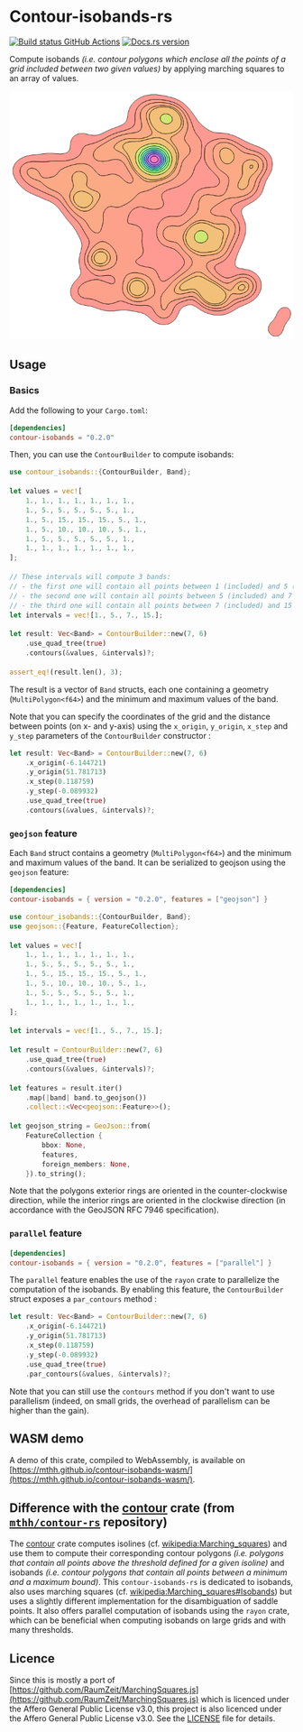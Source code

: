# Contour-isobands-rs

[![Build status GitHub Actions](https://github.com/mthh/contour-isobands-rs/actions/workflows/build_test_ubuntu.yml/badge.svg)](https://github.com/mthh/contour-isobands-rs/actions/workflows/build_test_ubuntu.yml)
[![Docs.rs version](https://docs.rs/contour-isobands/badge.svg)](https://docs.rs/contour-isobands/)

Compute isobands *(i.e. contour polygons which enclose all the points of a grid included
between two given values)* by applying marching squares to an array of values.

![](https://raw.githubusercontent.com/mthh/contour-isobands-rs/main/illustration.png)

## Usage

### Basics

Add the following to your `Cargo.toml`:

```toml
[dependencies]
contour-isobands = "0.2.0"
```

Then, you can use the `ContourBuilder` to compute isobands:

```rust
use contour_isobands::{ContourBuilder, Band};

let values = vec![
    1., 1., 1., 1., 1., 1., 1.,
    1., 5., 5., 5., 5., 5., 1.,
    1., 5., 15., 15., 15., 5., 1.,
    1., 5., 10., 10., 10., 5., 1.,
    1., 5., 5., 5., 5., 5., 1.,
    1., 1., 1., 1., 1., 1., 1.,
];

// These intervals will compute 3 bands:
// - the first one will contain all points between 1 (included) and 5 (excluded)
// - the second one will contain all points between 5 (included) and 7 (excluded)
// - the third one will contain all points between 7 (included) and 15 (included)
let intervals = vec![1., 5., 7., 15.];

let result: Vec<Band> = ContourBuilder::new(7, 6)
    .use_quad_tree(true)
    .contours(&values, &intervals)?;

assert_eq!(result.len(), 3);
```

The result is a vector of `Band` structs, each one containing a geometry (`MultiPolygon<f64>`) and the minimum and maximum values of the band.

Note that you can specify the coordinates of the grid and the distance between points (on x- and y-axis)
using the `x_origin`, `y_origin`, `x_step` and `y_step` parameters of the `ContourBuilder` constructor :

```rust
let result: Vec<Band> = ContourBuilder::new(7, 6)
    .x_origin(-6.144721)
    .y_origin(51.781713)
    .x_step(0.118759)
    .y_step(-0.089932)
    .use_quad_tree(true)
    .contours(&values, &intervals)?;
```

### `geojson` feature

Each `Band` struct contains a geometry (`MultiPolygon<f64>`) and the minimum and maximum values of the band.
It can be serialized to geojson using the `geojson` feature:

```toml
[dependencies]
contour-isobands = { version = "0.2.0", features = ["geojson"] }
```

```rust
use contour_isobands::{ContourBuilder, Band};
use geojson::{Feature, FeatureCollection};

let values = vec![
    1., 1., 1., 1., 1., 1., 1.,
    1., 5., 5., 5., 5., 5., 1.,
    1., 5., 15., 15., 15., 5., 1.,
    1., 5., 10., 10., 10., 5., 1.,
    1., 5., 5., 5., 5., 5., 1.,
    1., 1., 1., 1., 1., 1., 1.,
];

let intervals = vec![1., 5., 7., 15.];

let result = ContourBuilder::new(7, 6)
    .use_quad_tree(true)
    .contours(&values, &intervals)?;
    
let features = result.iter()
    .map(|band| band.to_geojson())
    .collect::<Vec<geojson::Feature>>();

let geojson_string = GeoJson::from(
    FeatureCollection {
        bbox: None,
        features,
        foreign_members: None,
    }).to_string();
```

Note that the polygons exterior rings are oriented in the counter-clockwise direction,
while the interior rings are oriented in the clockwise direction
(in accordance with the GeoJSON RFC 7946 specification).

### `parallel` feature

```toml
[dependencies]
contour-isobands = { version = "0.2.0", features = ["parallel"] }
```

The `parallel` feature enables the use of the `rayon` crate to parallelize the computation of the isobands.
By enabling this feature, the `ContourBuilder` struct exposes a `par_contours` method :

```rust
let result: Vec<Band> = ContourBuilder::new(7, 6)
    .x_origin(-6.144721)
    .y_origin(51.781713)
    .x_step(0.118759)
    .y_step(-0.089932)
    .use_quad_tree(true)
    .par_contours(&values, &intervals)?;
```

Note that you can still use the `contours` method if you don't want
to use parallelism (indeed, on small grids, the overhead of parallelism can be higher than the gain).


## WASM demo

A demo of this crate, compiled to WebAssembly, is available on [https://mthh.github.io/contour-isobands-wasm/](https://mthh.github.io/contour-isobands-wasm/).

## Difference with the [contour](https://crates.io/crates/contour) crate (from [`mthh/contour-rs`](https://github.com/mthh/contour-rs) repository)

The [contour](https://crates.io/crates/contour) crate computes isolines
(cf. [wikipedia:Marching_squares](https://en.wikipedia.org/wiki/Marching_squares)) and
use them to compute their corresponding contour polygons *(i.e. polygons that contain all points above the threshold defined
for a given isoline)* and isobands *(i.e. contour polygons that contain all points between
a minimum and a maximum bound)*.
This `contour-isobands-rs` is dedicated to isobands, also uses marching squares
(cf. [wikipedia:Marching_squares#Isobands](https://en.wikipedia.org/wiki/Marching_squares#Isobands))
but uses a slightly different implementation for the disambiguation of saddle points.
It also offers parallel computation of isobands using the `rayon` crate, which can be beneficial
when computing isobands on large grids and with many thresholds.

## Licence

Since this is mostly a port of [https://github.com/RaumZeit/MarchingSquares.js](https://github.com/RaumZeit/MarchingSquares.js) which is licenced under the Affero General Public License v3.0, this project is also licenced under the Affero General Public License v3.0.
See the [LICENSE](LICENSE) file for details.